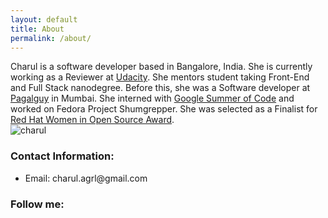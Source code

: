 ```yaml
---
layout: default
title: About
permalink: /about/
---
```


<div class="bio">
	<div class="about">
		Charul is a software developer based in Bangalore, India. She is currently working as a Reviewer at <a href="https://www.udacity.com">Udacity</a>. She mentors student taking Front-End and Full Stack nanodegree. Before this, she was a Software developer at <a href="https://www.pagalguy.com">Pagalguy</a> in Mumbai. She interned with <a href="https://summerofcode.withgoogle.com/">Google Summer of Code</a> and worked on Fedora Project Shumgrepper. She was selected as a Finalist for <a href="http://www.computerdealernews.com/slideshows/these-women-are-being-recognized-as-the-new-face-of-open-source?utm_content=bufferf162b&utm_medium=social&utm_source=facebook.com&utm_campaign=buffer">Red Hat Women in Open Source Award</a>. 
	</div>
	<div class="biopic"><img src="{{site.url}}/assets/images/charul.jpg" alt="charul"></div>
</div>

<div class="contact-info">
	<h3>Contact Information:</h3>
	<ul>
		<li><span>Email</span>: charul.agrl@gmail.com</li>
	</ul>
</div>
  	
<div class="social-media">
	<h3>Follow me:</h3>
  <span><a href="https://github.com/{{site.trio.social.github}}"><i class="fa fa-github git-ic" aria-hidden="true"></i></a></span>
  <span><a href="https://twitter.com/charulagrl"><i class="fa fa-twitter twitter-ic" aria-hidden="true"></i></a></span>
  <span><a href="https://www.facebook.com/honeycoding"><i class="fa fa-facebook-official facebook-ic" aria-hidden="true"></i></a></span>
  <span><a href="https://in.linkedin.com/in/charulagrl"><i class="fa fa-linkedin-square linkedin-ic" aria-hidden="true"></i></a></span>
  <span><a href="https://plus.google.com/u/0/117351052505287133760"><i class="fa fa-google-plus gplus-ic" aria-hidden="true"></i></a></span>
</div>
